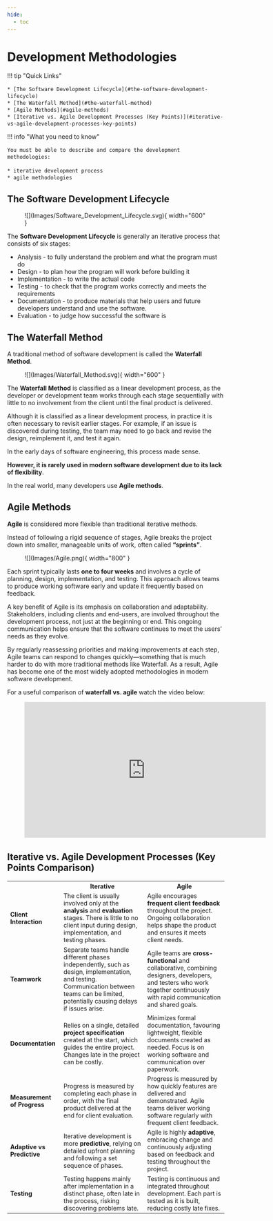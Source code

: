 ```yaml
---
hide:
  - toc
---
```


# Development Methodologies

!!! tip "Quick Links"

    * [The Software Development Lifecycle](#the-software-development-lifecycle)
    * [The Waterfall Method](#the-waterfall-method)
    * [Agile Methods](#agile-methods)
    * [Iterative vs. Agile Development Processes (Key Points)](#iterative-vs-agile-development-processes-key-points)

!!! info "What you need to know"

    You must be able to describe and compare the development methodologies:

    * iterative development process
    * agile methodologies



## The Software Development Lifecycle

<figure markdown="span">
  ![](Images/Software_Development_Lifecycle.svg){ width="600" }
</figure>

The __Software Development Lifecycle__ is generally an iterative process that consists of six stages:

* Analysis - to fully understand the problem and what the program must do
* Design - to plan how the program will work before building it
* Implementation - to write the actual code
* Testing - to check that the program works correctly and meets the requirements
* Documentation - to produce materials that help users and future developers understand and use the software.
* Evaluation - to judge how successful the software is


## The Waterfall Method

A traditional method of software development is called the __Waterfall Method__.

<figure markdown="span">
  ![](Images/Waterfall_Method.svg){ width="600" }
</figure>

The __Waterfall Method__ is classified as a linear development process, as the developer or development team works through each stage sequentially with little to no involvement from the client until the final product is delivered.

Although it is classified as a linear development process, in practice it is often necessary to revisit earlier stages. For example, if an issue is discovered during testing, the team may need to go back and revise the design, reimplement it, and test it again.

In the early days of software engineering, this process made sense. 

__However, it is rarely used in modern software development due to its lack of flexibility__.

In the real world, many developers use __Agile methods__.

## Agile Methods



__Agile__ is considered more flexible than traditional iterative methods. 

Instead of following a rigid sequence of stages, Agile breaks the project down into smaller, manageable units of work, often called __“sprints”__. 

<figure markdown="span">
  ![](Images/Agile.png){ width="800" }
</figure>

Each sprint typically lasts __one to four weeks__ and involves a cycle of planning, design, implementation, and testing. This approach allows teams to produce working software early and update it frequently based on feedback.

A key benefit of Agile is its emphasis on collaboration and adaptability. Stakeholders, including clients and end-users, are involved throughout the development process, not just at the beginning or end. This ongoing communication helps ensure that the software continues to meet the users’ needs as they evolve.

By regularly reassessing priorities and making improvements at each step, Agile teams can respond to changes quickly—something that is much harder to do with more traditional methods like Waterfall. As a result, Agile has become one of the most widely adopted methodologies in modern software development.

For a useful comparison of __waterfall vs. agile__ watch the video below:

<figure markdown="span">
<iframe width="560" height="315" src="https://www.youtube.com/embed/GzzkpAOxHXs?si=9Tfwd4eWTetNd3GU" title="YouTube video player" frameborder="0" allow="accelerometer; autoplay; clipboard-write; encrypted-media; gyroscope; picture-in-picture; web-share" referrerpolicy="strict-origin-when-cross-origin" allowfullscreen></iframe>
</figure>

## Iterative vs. Agile Development Processes (Key Points Comparison)

<table>
  <tr>
    <th></th>
    <th>Iterative</th>
    <th>Agile</th>
  </tr>
  <tr>
    <td><strong>Client Interaction</strong></td>
    <td>The client is usually involved only at the <strong>analysis</strong> and <strong>evaluation</strong> stages. There is little to no client input during design, implementation, and testing phases.</td>
    <td>Agile encourages <strong>frequent client feedback</strong> throughout the project. Ongoing collaboration helps shape the product and ensures it meets client needs.</td>
  </tr>
  <tr>
    <td><strong>Teamwork</strong></td>
    <td>Separate teams handle different phases independently, such as design, implementation, and testing. Communication between teams can be limited, potentially causing delays if issues arise.</td>
    <td>Agile teams are <strong>cross-functional</strong> and collaborative, combining designers, developers, and testers who work together continuously with rapid communication and shared goals.</td>
  </tr>
  <tr>
    <td><strong>Documentation</strong></td>
    <td>Relies on a single, detailed <strong>project specification</strong> created at the start, which guides the entire project. Changes late in the project can be costly.</td>
    <td>Minimizes formal documentation, favouring lightweight, flexible documents created as needed. Focus is on working software and communication over paperwork.</td>
  </tr>
  <tr>
    <td><strong>Measurement of Progress</strong></td>
    <td>Progress is measured by completing each phase in order, with the final product delivered at the end for client evaluation.</td>
    <td>Progress is measured by how quickly features are delivered and demonstrated. Agile teams deliver working software regularly with frequent client feedback.</td>
  </tr>
  <tr>
    <td><strong>Adaptive vs Predictive</strong></td>
    <td>Iterative development is more <strong>predictive</strong>, relying on detailed upfront planning and following a set sequence of phases.</td>
    <td>Agile is highly <strong>adaptive</strong>, embracing change and continuously adjusting based on feedback and testing throughout the project.</td>
  </tr>
  <tr>
    <td><strong>Testing</strong></td>
    <td>Testing happens mainly after implementation in a distinct phase, often late in the process, risking discovering problems late.</td>
    <td>Testing is continuous and integrated throughout development. Each part is tested as it is built, reducing costly late fixes.</td>
  </tr>
</table>




